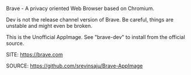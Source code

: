 
 Brave - A privacy oriented Web Browser based on Chromium.
 
 Dev is not the release channel version of Brave. Be 
 careful, things are unstable and might even be broken.

 This is the Unofficial AppImage.
 See "brave-dev" to install from the official source.
 
 SITE: https://brave.com

 SOURCE: https://github.com/srevinsaju/Brave-AppImage